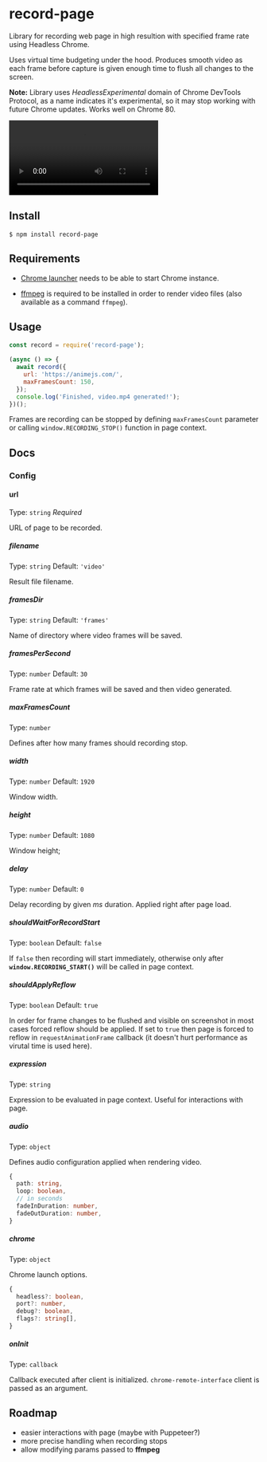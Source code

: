 # record-page

Library for recording web page in high resultion with specified frame rate using Headless Chrome.

Uses virtual time budgeting under the hood. Produces smooth video as each frame before capture is given enough time to flush all changes to the screen.

**Note:** Library uses *HeadlessExperimental* domain of Chrome DevTools Protocol, as a name indicates it's experimental, so it may stop working with future Chrome updates. Works well on Chrome 80.

<video controls>
    <source src="https://github.com/lnawrot/record-page/raw/master/assets/demo.mp4"
            type="video/mp4">
    Sorry, your browser doesn't support embedded videos.
</video>

## Install

```
$ npm install record-page
```

## Requirements

* [Chrome launcher](https://www.npmjs.com/package/chrome-launcher) needs to be able to start Chrome instance.

* [ffmpeg](https://www.ffmpeg.org/download.html) is required to be installed in order to render video files (also available as a command `ffmpeg`).


## Usage

```js
const record = require('record-page');

(async () => {
  await record({
    url: 'https://animejs.com/',
    maxFramesCount: 150,
  });
  console.log('Finished, video.mp4 generated!');
})();
```

Frames are recording can be stopped by defining `maxFramesCount` parameter or calling `window.RECORDING_STOP()` function in page context.

## Docs

### Config

#### url

Type: `string`
*Required*

URL of page to be recorded.

##### filename

Type: `string`
Default: `'video'`

Result file filename.

##### framesDir

Type: `string`
Default: `'frames'`

Name of directory where video frames will be saved.

##### framesPerSecond

Type: `number`
Default: `30`

Frame rate at which frames will be saved and then video generated.

##### maxFramesCount

Type: `number`

Defines after how many frames should recording stop.

##### width

Type: `number`
Default: `1920`

Window width.

##### height

Type: `number`
Default: `1080`

Window height;

##### delay

Type: `number`
Default: `0`

Delay recording by given *ms* duration. Applied right after page load.

##### shouldWaitForRecordStart

Type: `boolean`
Default: `false`

If `false` then recording will start immediately, otherwise only after **`window.RECORDING_START()`** will be called in page context.


##### shouldApplyReflow

Type: `boolean`
Default: `true`

In order for frame changes to be flushed and visible on screenshot in most cases forced reflow should be applied. If set to `true` then page is forced to reflow in `requestAnimationFrame` callback (it doesn't hurt performance as virutal time is used here).


##### expression

Type: `string`

Expression to be evaluated in page context. Useful for interactions with page.

##### audio

Type: `object`

Defines audio configuration applied when rendering video.
```ts
{
  path: string,
  loop: boolean,
  // in seconds
  fadeInDuration: number,
  fadeOutDuration: number,
}
```

##### chrome

Type: `object`

Chrome launch options.
```ts
{
  headless?: boolean,
  port?: number,
  debug?: boolean,
  flags?: string[],
}
```

##### onInit

Type: `callback`

Callback executed after client is initialized. `chrome-remote-interface` client is passed as an argument.

## Roadmap

* easier interactions with page (maybe with Puppeteer?)
* more precise handling when recording stops
* allow modifying params passed to **ffmpeg**










